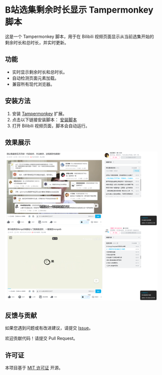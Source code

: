 # B站选集剩余时长显示 Tampermonkey 脚本

这是一个 Tampermonkey 脚本，用于在 Bilibili 视频页面显示从当前选集开始的剩余时长和总时长，并实时更新。

## 功能
- 实时显示剩余时长和总时长。
- 自动检测页面元素加载。
- 兼容所有现代浏览器。

## 安装方法
1. 安装 [Tampermonkey](https://www.tampermonkey.net/) 扩展。
2. 点击以下链接安装脚本：
   [安装脚本](https://github.com/Xizicl/bilibili-remaining-time/blob/main/bilibili-remaining-time.user.js)
3. 打开 Bilibili 视频页面，脚本会自动运行。

## 效果展示
![效果截图](https://github.com/Xizicl/bilibili-remaining-time/blob/main/collections_type.png)
![另一种效果截图](https://github.com/Xizicl/bilibili-remaining-time/blob/main/another_collections_type.png)

## 反馈与贡献
如果您遇到问题或有改进建议，请提交 [Issue](https://github.com/Xizicl/bilibili-remaining-time/issues)。

欢迎贡献代码！请提交 Pull Request。

## 许可证
本项目基于 [MIT 许可证](LICENSE) 开源。
